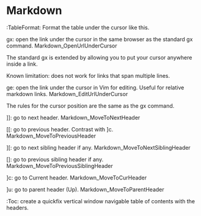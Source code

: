 # Markdown

:TableFormat: Format the table under the cursor like this.

gx: open the link under the cursor in the same browser as the standard gx command. <Plug>Markdown_OpenUrlUnderCursor

The standard gx is extended by allowing you to put your cursor anywhere inside a link.

Known limitation: does not work for links that span multiple lines.

ge: open the link under the cursor in Vim for editing. Useful for relative markdown links. <Plug>Markdown_EditUrlUnderCursor

The rules for the cursor position are the same as the gx command.

]]: go to next header. <Plug>Markdown_MoveToNextHeader

[[: go to previous header. Contrast with ]c. <Plug>Markdown_MoveToPreviousHeader

][: go to next sibling header if any. <Plug>Markdown_MoveToNextSiblingHeader

[]: go to previous sibling header if any. <Plug>Markdown_MoveToPreviousSiblingHeader

]c: go to Current header. <Plug>Markdown_MoveToCurHeader

]u: go to parent header (Up). <Plug>Markdown_MoveToParentHeader

:Toc: create a quickfix vertical window navigable table of contents with the headers.
